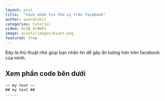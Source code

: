 ```yaml
---
layout: post
title:  "Cách nhắn tin thú vị trên facebook"
author: quocdinhit
categories: tutorial
video: Dn3B_8cNmPo
image: assets/images/biant.png
featured: true
---
```

Đây là thủ thuật nhỏ giúp bạn nhắn tin dễ gây ấn tượng hơn trên facebook của mình. 

## Xem phần code bên dưới

```
~~ my text ~~
## my text ##
......
```
